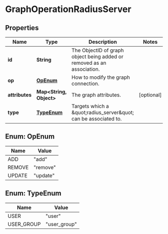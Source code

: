 

# GraphOperationRadiusServer


## Properties

| Name | Type | Description | Notes |
|------------ | ------------- | ------------- | -------------|
|**id** | **String** | The ObjectID of graph object being added or removed as an association. |  |
|**op** | [**OpEnum**](#OpEnum) | How to modify the graph connection. |  |
|**attributes** | **Map&lt;String, Object&gt;** | The graph attributes. |  [optional] |
|**type** | [**TypeEnum**](#TypeEnum) | Targets which a \&quot;radius_server\&quot; can be associated to. |  |



## Enum: OpEnum

| Name | Value |
|---- | -----|
| ADD | &quot;add&quot; |
| REMOVE | &quot;remove&quot; |
| UPDATE | &quot;update&quot; |



## Enum: TypeEnum

| Name | Value |
|---- | -----|
| USER | &quot;user&quot; |
| USER_GROUP | &quot;user_group&quot; |



